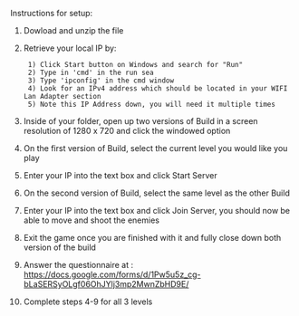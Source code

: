 Instructions for setup:

1) Dowload and unzip the file

2) Retrieve your local IP by: 

		1) Click Start button on Windows and search for "Run"
		2) Type in 'cmd' in the run sea
		3) Type 'ipconfig' in the cmd window
		4) Look for an IPv4 address which should be located in your WIFI Lan Adapter section
		5) Note this IP Address down, you will need it multiple times
							  
3) Inside of your folder, open up two versions of Build in a screen resolution of 1280 x 720 and click the windowed option

4) On the first version of Build, select the current level you would like you play

5) Enter your IP into the text box and click Start Server	

6) On the second version of Build, select the same level as the other Build

7) Enter your IP into the text box and click Join Server, you should now be able to move and shoot the enemies

8) Exit the game once you are finished with it and fully close down both version of the build 

9) Answer the questionnaire at : https://docs.google.com/forms/d/1Pw5u5z_cg-bLaSERSyOLgf06OhJYlj3mp2MwnZbHD9E/ 				  

10) Complete steps 4-9 for all 3 levels 
